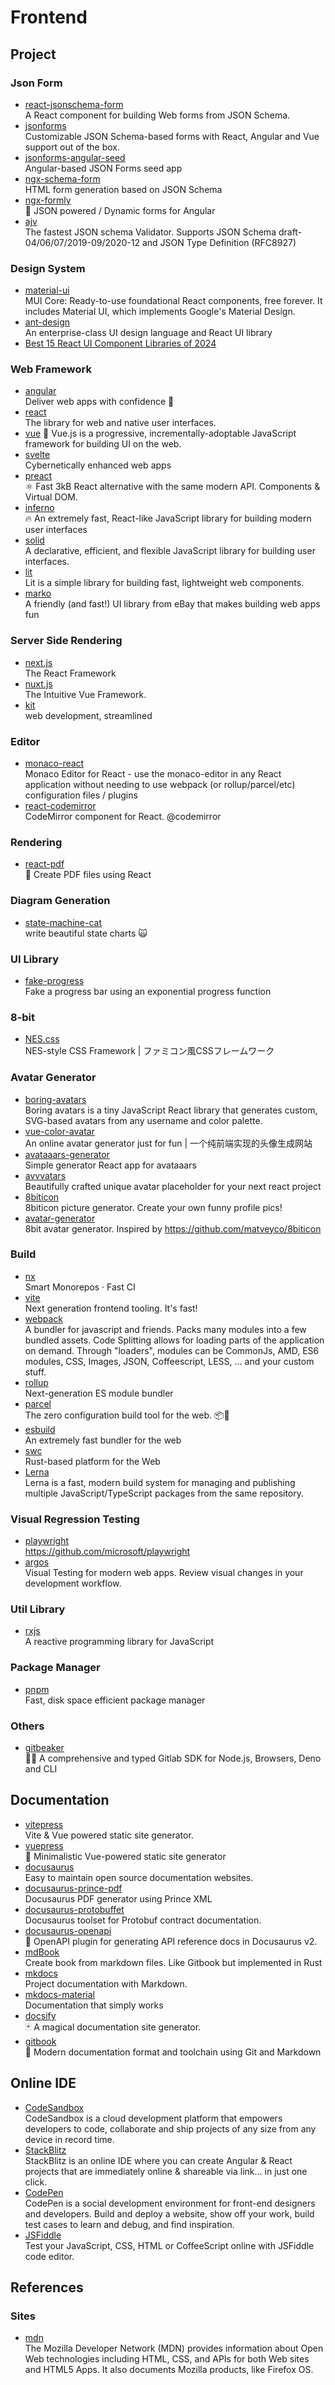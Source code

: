 # Frontend

<!--truncate-->

## Project

### Json Form

- [react-jsonschema-form](https://github.com/rjsf-team/react-jsonschema-form)
  <br/>A React component for building Web forms from JSON Schema.
- [jsonforms](https://github.com/eclipsesource/jsonforms)
  <br/>Customizable JSON Schema-based forms with React, Angular and Vue support out of the box.
- [jsonforms-angular-seed](https://github.com/eclipsesource/jsonforms-angular-seed)
  <br/>Angular-based JSON Forms seed app
- [ngx-schema-form](https://github.com/guillotinaweb/ngx-schema-form)
  <br/>HTML form generation based on JSON Schema
- [ngx-formly](https://github.com/ngx-formly/ngx-formly)
  <br/>📝 JSON powered / Dynamic forms for Angular
- [ajv](https://github.com/ajv-validator/ajv)
  <br/>The fastest JSON schema Validator. Supports JSON Schema draft-04/06/07/2019-09/2020-12 and JSON Type Definition (RFC8927)

### Design System

- [material-ui](https://github.com/mui/material-ui)
  <br/>MUI Core: Ready-to-use foundational React components, free forever. It includes Material UI, which implements Google's Material Design.
- [ant-design](https://github.com/ant-design/ant-design)
  <br/>An enterprise-class UI design language and React UI library
- [Best 15 React UI Component Libraries of 2024](https://prismic.io/blog/react-component-libraries)

### Web Framework

- [angular](https://github.com/angular/angular)
  <br/>Deliver web apps with confidence 🚀
- [react](https://github.com/facebook/react)
  <br/>The library for web and native user interfaces.
- [vue](https://github.com/vuejs/core)
  🖖 Vue.js is a progressive, incrementally-adoptable JavaScript framework for building UI on the web.
- [svelte](https://github.com/sveltejs/svelte)
  <br/>Cybernetically enhanced web apps
- [preact](https://github.com/preactjs/preact)
  <br/>⚛️ Fast 3kB React alternative with the same modern API. Components & Virtual DOM.
- [inferno](https://github.com/infernojs/inferno)
  <br/>🔥 An extremely fast, React-like JavaScript library for building modern user interfaces
- [solid](https://github.com/solidjs/solid)
  <br/>A declarative, efficient, and flexible JavaScript library for building user interfaces.
- [lit](https://github.com/lit/lit)
  <br/>Lit is a simple library for building fast, lightweight web components.
- [marko](https://github.com/marko-js/marko)
  <br/>A friendly (and fast!) UI library from eBay that makes building web apps fun

### Server Side Rendering

- [next.js](https://github.com/vercel/next.js)
  <br/>The React Framework
- [nuxt.js](https://github.com/nuxt/nuxt)
  <br/>The Intuitive Vue Framework.
- [kit](https://github.com/sveltejs/kit)
  <br/>web development, streamlined

### Editor

- [monaco-react](https://github.com/suren-atoyan/monaco-react)
  <br/>Monaco Editor for React - use the monaco-editor in any React application without needing to use webpack (or
  rollup/parcel/etc) configuration files / plugins
- [react-codemirror](https://github.com/uiwjs/react-codemirror)
  <br/>CodeMirror component for React. @codemirror

### Rendering

- [react-pdf](https://github.com/diegomura/react-pdf)
  <br/>📄 Create PDF files using React

### Diagram Generation
- [state-machine-cat](https://github.com/sverweij/state-machine-cat)
  <br/>write beautiful state charts 🙀

### UI Library

- [fake-progress](https://github.com/piercus/fake-progress)
  <br/>Fake a progress bar using an exponential progress function

### 8-bit

- [NES.css](https://github.com/nostalgic-css/NES.css)
  <br/>NES-style CSS Framework | ファミコン風CSSフレームワーク

### Avatar Generator

- [boring-avatars](https://github.com/boringdesigners/boring-avatars)
  <br/>Boring avatars is a tiny JavaScript React library that generates custom, SVG-based avatars from any username and color palette.
- [vue-color-avatar](https://github.com/Codennnn/vue-color-avatar)
  <br/>An online avatar generator just for fun | 一个纯前端实现的头像生成网站
- [avataaars-generator](https://github.com/fangpenlin/avataaars-generator)
  <br/>Simple generator React app for avataaars
- [avvvatars](https://github.com/nusu/avvvatars)
  <br/>Beautifully crafted unique avatar placeholder for your next react project
- [8biticon](https://github.com/matveyco/8biticon)
  <br/>8biticon picture generator. Create your own funny profile pics!
- [avatar-generator](https://github.com/arusanov/avatar-generator)
  <br/>8bit avatar generator. Inspired by https://github.com/matveyco/8biticon

### Build

- [nx](https://github.com/nrwl/nx)
  <br/>Smart Monorepos · Fast CI
- [vite](https://github.com/vitejs/vite)
  <br/>Next generation frontend tooling. It's fast!
- [webpack](https://github.com/webpack/webpack)
  <br/>A bundler for javascript and friends. Packs many modules into a few bundled assets. Code Splitting allows for
  loading parts of the application on demand. Through "loaders", modules can be CommonJs, AMD, ES6 modules, CSS, Images,
  JSON, Coffeescript, LESS, ... and your custom stuff.
- [rollup](https://github.com/rollup/rollup)
  <br/>Next-generation ES module bundler
- [parcel](https://github.com/parcel-bundler/parcel)
  <br/>The zero configuration build tool for the web. 📦🚀
- [esbuild](https://github.com/evanw/esbuild)
  <br/>An extremely fast bundler for the web
- [swc](https://github.com/swc-project/swc)
  <br/>Rust-based platform for the Web
- [Lerna](https://lerna.js.org/)
  <br/>Lerna is a fast, modern build system for managing and publishing multiple JavaScript/TypeScript packages from the
  same repository.

### Visual Regression Testing

- [playwright](https://github.com/microsoft/playwright)
  <br/>https://github.com/microsoft/playwright
- [argos](https://github.com/argos-ci/argos)
  <br/>Visual Testing for modern web apps. Review visual changes in your development workflow.

### Util Library

- [rxjs](https://github.com/ReactiveX/rxjs)
  <br/>A reactive programming library for JavaScript

### Package Manager

- [pnpm](https://github.com/pnpm/pnpm)
  <br/>Fast, disk space efficient package manager

### Others

- [gitbeaker](https://github.com/jdalrymple/gitbeaker)
  <br/>🦊🧪 A comprehensive and typed Gitlab SDK for Node.js, Browsers, Deno and CLI

## Documentation

- [vitepress](https://github.com/vuejs/vitepress)
  <br/>Vite & Vue powered static site generator.
- [vuepress](https://github.com/vuejs/vuepress)
  <br/>📝 Minimalistic Vue-powered static site generator
- [docusaurus](https://github.com/facebook/docusaurus)
  <br/>Easy to maintain open source documentation websites.
- [docusaurus-prince-pdf](https://github.com/signcl/docusaurus-prince-pdf)
  <br/>Docusaurus PDF generator using Prince XML
- [docusaurus-protobuffet](https://github.com/protobuffet/docusaurus-protobuffet)
  <br/>Docusaurus toolset for Protobuf contract documentation.
- [docusaurus-openapi](https://github.com/cloud-annotations/docusaurus-openapi)
  <br/>🦕 OpenAPI plugin for generating API reference docs in Docusaurus v2.
- [mdBook](https://github.com/rust-lang/mdBook)
  <br/>Create book from markdown files. Like Gitbook but implemented in Rust
- [mkdocs](https://github.com/mkdocs/mkdocs)
  <br/>Project documentation with Markdown.
- [mkdocs-material](mkdocs-material)
  <br/>Documentation that simply works
- [docsify](https://github.com/docsifyjs/docsify/)
  <br/>🃏 A magical documentation site generator.
- [gitbook](https://github.com/GitbookIO/gitbook)
  <br/>📝 Modern documentation format and toolchain using Git and Markdown

## Online IDE

- [CodeSandbox](https://codesandbox.io/dashboard)
  <br/>CodeSandbox is a cloud development platform that empowers developers to code, collaborate and ship projects of
  any size from any device in record time.
- [StackBlitz](https://stackblitz.com/)
  <br/>StackBlitz is an online IDE where you can create Angular & React projects that are immediately online & shareable
  via link… in just one click.
- [CodePen](https://codepen.io/)
  <br/>CodePen is a social development environment for front-end designers and developers. Build and deploy a website,
  show off your work, build test cases to learn and debug, and find inspiration.
- [JSFiddle](https://jsfiddle.net/)
  <br/>Test your JavaScript, CSS, HTML or CoffeeScript online with JSFiddle code editor.

## References

### Sites

- [mdn](https://developer.mozilla.org/)
  <br/>The Mozilla Developer Network (MDN) provides information about Open Web technologies including HTML, CSS, and APIs for both Web sites and HTML5 Apps. It also documents Mozilla products, like Firefox OS.